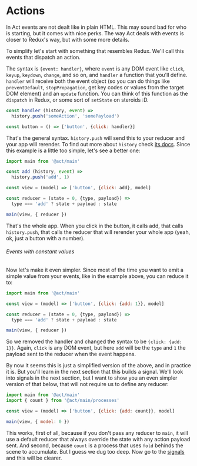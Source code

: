 # Actions

In Act events are not dealt like in plain HTML. This may sound bad for who is
starting, but it comes with nice perks. The way Act deals with events is closer
to Redux's way, but with some more details.

To simplify let's start with something that resembles Redux. We'll call this
events that dispatch an action.

The syntax is `{event: handler}`, where `event` is any DOM event like `click`,
`keyup`, `keydown`, `change`, and so on, and `handler` a function that you'll
define. `handler` will receive both the event object (so you can do things like
`preventDefault`, `stopPropagation`, get key codes or values from the target
DOM element) and an `update` function. You can think of this function as the
`dispatch` in Redux, or some sort of `setState` on steroids :D.

```js
const handler (history, event) =>
  history.push('someAction', 'somePayload')

const button = () => ['button', {click: handler}]
```

That's the general syntax. `history.push` will send this to your reducer and
your app will rerender. To find out more about `history` check [its docs](/history.md).
Since this example is a little too simple, let's see a better one:

```js
import main from '@act/main'

const add (history, event) =>
  history.push('add', 1)

const view = (model) => ['button', {click: add}, model]

const reducer = (state = 0, {type, payload}) =>
  type === 'add' ? state + payload : state

main(view, { reducer })
```

That's the whole app. When you click in the button, it calls add, that calls
`history.push`, that calls the reducer that will rerender your whole app (yeah,
ok, just a button with a number).

###### Events with constant values

Now let's make it even simpler. Since most of the time you want to emit a
simple value from your events, like in the example above, you can reduce it to:

```js
import main from '@act/main'

const view = (model) => ['button', {click: {add: 1}}, model]

const reducer = (state = 0, {type, payload}) =>
  type === 'add' ? state + payload : state

main(view, { reducer })
```

So we removed the handler and changed the syntax to be `{click: {add: 1}}`.
Again, `click` is any DOM event, but here `add` will be the `type` and `1` the
payload sent to the reducer when the event happens.

By now it seems this is just a simplified version of the above, and in practice
it is. But you'll learn in the next section that this builds a signal. We'll
look into signals in the next section, but I want to show you an even simpler
version of that below, that will not require us to define any reducer:

```js
import main from '@act/main'
import { count } from '@act/main/processes'

const view = (model) => ['button', {click: {add: count}}, model]

main(view, { model: 0 })
```

This works, first of all, because if you don't pass any reducer to `main`, it
will use a default reducer that always override the state with any action
payload sent. And second, because `count` is a process that uses `fold` behinds
the scene to accumulate. But I guess we dug too deep. Now go to the
[signals](/signals.md) and this will be clearer.


